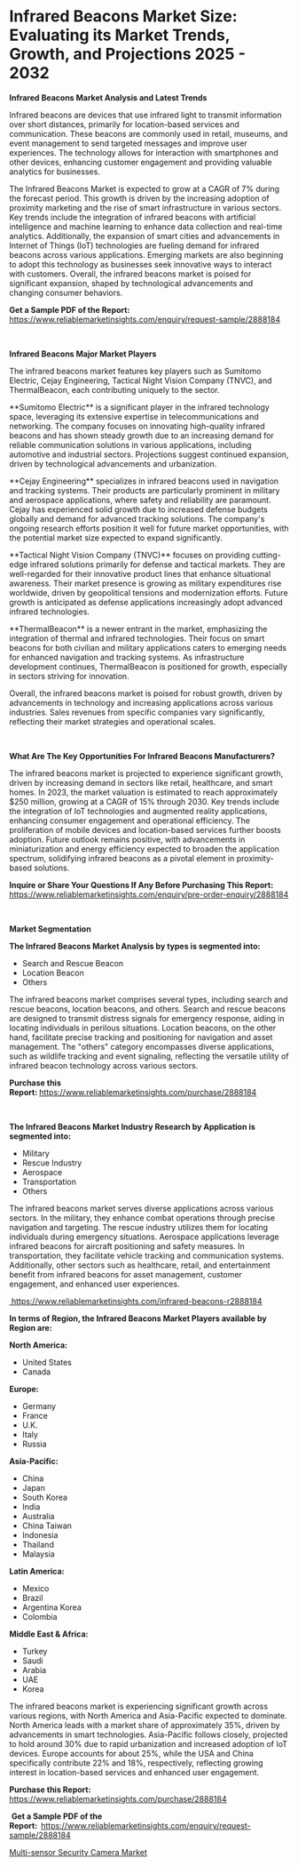 <p><h1>Infrared Beacons Market Size: Evaluating its Market Trends, Growth, and Projections 2025 - 2032</h1></p><p><strong>Infrared Beacons Market Analysis and Latest Trends</strong></p>
<p><p>Infrared beacons are devices that use infrared light to transmit information over short distances, primarily for location-based services and communication. These beacons are commonly used in retail, museums, and event management to send targeted messages and improve user experiences. The technology allows for interaction with smartphones and other devices, enhancing customer engagement and providing valuable analytics for businesses.</p><p>The Infrared Beacons Market is expected to grow at a CAGR of 7% during the forecast period. This growth is driven by the increasing adoption of proximity marketing and the rise of smart infrastructure in various sectors. Key trends include the integration of infrared beacons with artificial intelligence and machine learning to enhance data collection and real-time analytics. Additionally, the expansion of smart cities and advancements in Internet of Things (IoT) technologies are fueling demand for infrared beacons across various applications. Emerging markets are also beginning to adopt this technology as businesses seek innovative ways to interact with customers. Overall, the infrared beacons market is poised for significant expansion, shaped by technological advancements and changing consumer behaviors.</p></p>
<p><strong>Get a Sample PDF of the Report:&nbsp;</strong> <a href="https://www.reliablemarketinsights.com/enquiry/request-sample/2888184?utm_campaign=2951&utm_medium=2&utm_source=Github&utm_content=ia&utm_term=14032025&utm_id=infrared-beacons">https://www.reliablemarketinsights.com/enquiry/request-sample/2888184</a></p>
<p>&nbsp;</p>
<p><strong>Infrared Beacons Major Market Players</strong></p>
<p><p>The infrared beacons market features key players such as Sumitomo Electric, Cejay Engineering, Tactical Night Vision Company (TNVC), and ThermalBeacon, each contributing uniquely to the sector.</p><p>**Sumitomo Electric** is a significant player in the infrared technology space, leveraging its extensive expertise in telecommunications and networking. The company focuses on innovating high-quality infrared beacons and has shown steady growth due to an increasing demand for reliable communication solutions in various applications, including automotive and industrial sectors. Projections suggest continued expansion, driven by technological advancements and urbanization.</p><p>**Cejay Engineering** specializes in infrared beacons used in navigation and tracking systems. Their products are particularly prominent in military and aerospace applications, where safety and reliability are paramount. Cejay has experienced solid growth due to increased defense budgets globally and demand for advanced tracking solutions. The company's ongoing research efforts position it well for future market opportunities, with the potential market size expected to expand significantly.</p><p>**Tactical Night Vision Company (TNVC)** focuses on providing cutting-edge infrared solutions primarily for defense and tactical markets. They are well-regarded for their innovative product lines that enhance situational awareness. Their market presence is growing as military expenditures rise worldwide, driven by geopolitical tensions and modernization efforts. Future growth is anticipated as defense applications increasingly adopt advanced infrared technologies.</p><p>**ThermalBeacon** is a newer entrant in the market, emphasizing the integration of thermal and infrared technologies. Their focus on smart beacons for both civilian and military applications caters to emerging needs for enhanced navigation and tracking systems. As infrastructure development continues, ThermalBeacon is positioned for growth, especially in sectors striving for innovation.</p><p>Overall, the infrared beacons market is poised for robust growth, driven by advancements in technology and increasing applications across various industries. Sales revenues from specific companies vary significantly, reflecting their market strategies and operational scales.</p></p>
<p>&nbsp;</p>
<p><strong>What Are The Key Opportunities For Infrared Beacons Manufacturers?</strong></p>
<p><p>The infrared beacons market is projected to experience significant growth, driven by increasing demand in sectors like retail, healthcare, and smart homes. In 2023, the market valuation is estimated to reach approximately $250 million, growing at a CAGR of 15% through 2030. Key trends include the integration of IoT technologies and augmented reality applications, enhancing consumer engagement and operational efficiency. The proliferation of mobile devices and location-based services further boosts adoption. Future outlook remains positive, with advancements in miniaturization and energy efficiency expected to broaden the application spectrum, solidifying infrared beacons as a pivotal element in proximity-based solutions.</p></p>
<p><strong>Inquire or Share Your Questions If Any Before Purchasing This Report:</strong> <a href="https://www.reliablemarketinsights.com/enquiry/pre-order-enquiry/2888184?utm_campaign=2951&utm_medium=2&utm_source=Github&utm_content=ia&utm_term=14032025&utm_id=infrared-beacons">https://www.reliablemarketinsights.com/enquiry/pre-order-enquiry/2888184</a></p>
<p>&nbsp;</p>
<p><strong>Market Segmentation</strong></p>
<p><strong>The Infrared Beacons Market Analysis by types is segmented into:</strong></p>
<p><ul><li>Search and Rescue Beacon</li><li>Location Beacon</li><li>Others</li></ul></p>
<p><p>The infrared beacons market comprises several types, including search and rescue beacons, location beacons, and others. Search and rescue beacons are designed to transmit distress signals for emergency response, aiding in locating individuals in perilous situations. Location beacons, on the other hand, facilitate precise tracking and positioning for navigation and asset management. The "others" category encompasses diverse applications, such as wildlife tracking and event signaling, reflecting the versatile utility of infrared beacon technology across various sectors.</p></p>
<p><strong>Purchase this Report:&nbsp;</strong><a href="https://www.reliablemarketinsights.com/purchase/2888184?utm_campaign=2951&utm_medium=2&utm_source=Github&utm_content=ia&utm_term=14032025&utm_id=infrared-beacons">https://www.reliablemarketinsights.com/purchase/2888184</a></p>
<p>&nbsp;</p>
<p><strong>The Infrared Beacons Market Industry Research by Application is segmented into:</strong></p>
<p><ul><li>Military</li><li>Rescue Industry</li><li>Aerospace</li><li>Transportation</li><li>Others</li></ul></p>
<p><p>The infrared beacons market serves diverse applications across various sectors. In the military, they enhance combat operations through precise navigation and targeting. The rescue industry utilizes them for locating individuals during emergency situations. Aerospace applications leverage infrared beacons for aircraft positioning and safety measures. In transportation, they facilitate vehicle tracking and communication systems. Additionally, other sectors such as healthcare, retail, and entertainment benefit from infrared beacons for asset management, customer engagement, and enhanced user experiences.</p></p>
<p><a href="https://www.reliablemarketinsights.com/infrared-beacons-r2888184?utm_campaign=2951&utm_medium=2&utm_source=Github&utm_content=ia&utm_term=14032025&utm_id=infrared-beacons">&nbsp;https://www.reliablemarketinsights.com/infrared-beacons-r2888184</a></p>
<p><strong>In terms of Region, the Infrared Beacons Market Players available by Region are:</strong></p>
<p>
    <p> <strong> North America: </strong>
        <ul>
            <li>United States</li>
            <li>Canada</li>
        </ul>
        </p> 
    <p> <strong> Europe: </strong>
        <ul>
            <li>Germany</li>
            <li>France</li>
            <li>U.K.</li>
            <li>Italy</li>
            <li>Russia</li>
        </ul>
        </p> 
    <p> <strong> Asia-Pacific: </strong>
        <ul>
            <li>China</li>
            <li>Japan</li>
            <li>South Korea</li>
            <li>India</li>
            <li>Australia</li>
            <li>China Taiwan</li>
            <li>Indonesia</li>
            <li>Thailand</li>
            <li>Malaysia</li>
        </ul>
        </p> 
    <p> <strong> Latin America: </strong>
        <ul>
            <li>Mexico</li>
            <li>Brazil</li>
            <li>Argentina Korea</li>
            <li>Colombia</li>
        </ul>
        </p> 
    <p> <strong> Middle East & Africa: </strong>
        <ul>
            <li>Turkey</li>
            <li>Saudi</li>
            <li>Arabia</li>
            <li>UAE</li>
            <li>Korea</li>
        </ul>
    </p>
    </p>
<p><p>The infrared beacons market is experiencing significant growth across various regions, with North America and Asia-Pacific expected to dominate. North America leads with a market share of approximately 35%, driven by advancements in smart technologies. Asia-Pacific follows closely, projected to hold around 30% due to rapid urbanization and increased adoption of IoT devices. Europe accounts for about 25%, while the USA and China specifically contribute 22% and 18%, respectively, reflecting growing interest in location-based services and enhanced user engagement.</p></p>
<p><strong>Purchase this Report: </strong><a href="https://www.reliablemarketinsights.com/purchase/2888184?utm_campaign=2951&utm_medium=2&utm_source=Github&utm_content=ia&utm_term=14032025&utm_id=infrared-beacons">https://www.reliablemarketinsights.com/purchase/2888184</a></p>
<p>&nbsp;<strong>Get a Sample PDF of the Report:&nbsp;&nbsp;</strong><a href="https://www.reliablemarketinsights.com/enquiry/request-sample/2888184?utm_campaign=2951&utm_medium=2&utm_source=Github&utm_content=ia&utm_term=14032025&utm_id=infrared-beacons">https://www.reliablemarketinsights.com/enquiry/request-sample/2888184</a></p>
<p><strong></strong></p>
<p><p><a href="https://github.com/chaturberville8181/Market-Research-Report-List-1/blob/main/multi-sensor-security-camera-market.md?utm_campaign=2951&utm_medium=2&utm_source=Github&utm_content=ia&utm_term=14032025&utm_id=infrared-beacons">Multi-sensor Security Camera Market</a></p></p>
